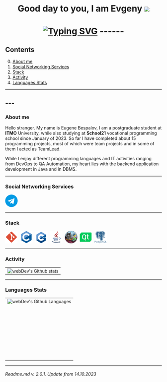 <h1 align="center">Good day to you, I am Evgeny
<img src="https://github.com/blackcater/blackcater/raw/main/images/banner.gif" height="32"/></h1>
<h1 align="center"><a href="https://git.io/typing-svg"><img src="https://readme-typing-svg.demolab.com?font=Fira+Code&pause=1000&center=true&width=435&lines=Junior+Java+programmer" alt="Typing SVG" /></a>
------

## Contents

0. [About me](#about-me)
1. [Social Networking Services](#social-networking-services)
2. [Stack](#stack)
3. [Activity](#activity)
4. [Languages Stats](#languages-stats)

---

## ---

### About me

Hello stranger. My name is Eugene Bespalov, I am a postgraduate student at **ITMO** University, while also studying at **School21**  vocational programming school since January of 2023. So far I have completed about 15 programming projects, most of which
were team projects and in some of them I acted as TeamLead.

While I enjoy different programming languages and IT activities ranging from DevOps to QA Automation, my heart lies with the backend application development in Java and in DBMS.

---

### Social Networking Services

<div id="badges">    
    <a href="https://t.me/EugeneCanadien" target="_blank">
      <img src="images/telegram.png" width="40" height="40" alt="Telegram"/>
    </a>
    
</div>

---

### Stack

<div>
  <img src="images/git.png" title="git" alt="git" width="40" height="40"/>&nbsp
  <img src="images/c.png" title="CLanguage" alt="CLanguage" width="40" height="40"/>&nbsp
  <img src="images/c++.png" title="CPlusPlusLanguage" alt="CPlusPlusLanguage" width="40" height="40"/>&nbsp
  <img src="images/java.png" title="JavaLanguage" alt="JavaLanguage" width="40" height="40"/>&nbsp
  <img src="images/python.png" title="PythonLanguage" alt="PythonLanguage" width="40" height="40"/>&nbsp
  <img src="images/qt.png" title="QtFramework" alt="QtFramework" width="40" height="40"/>&nbsp
  <img src="images/postgresql.png" title="PostgreSql" alt="PostgreSql" width="40" height="40"/>&nbsp
  </div>

---

### Activity

<table>
  <tr>
    <td>
      <img align="left" src="http://github-readme-streak-stats.herokuapp.com?user=KAHADOC&theme=dark&background=000000" alt="webDev's Github stats" />
    </td>
  </tr>
</table>

---

### Languages Stats

<table>
  <tr>
    <td>
      <img height="195px" align="right" alt="webDev's Github Languages" src="https://github-readme-stats-sigma-five.vercel.app/api/top-langs/?username=KAHADOC&layout=compact&theme=vision-friendly-dark" />
    </td>
  </tr>
</table>

---

###### Readme.md v. 2.0.1. Update from 14.10.2023
